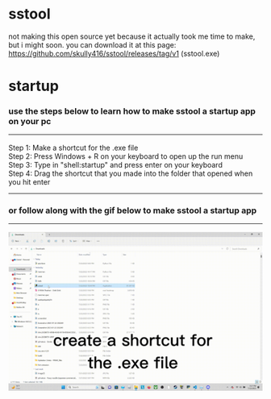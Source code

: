 # sstool
not making this open source yet because it actually took me time to make, but i might soon. you can download it at this page: https://github.com/skully416/sstool/releases/tag/v1 (sstool.exe)
# startup
<h3>use the steps below to learn how to make sstool a startup app on your pc<br><hr></h3>
Step 1: Make a shortcut for the .exe file<br>
Step 2: Press Windows + R on your keyboard to open up the run menu<br>
Step 3: Type in "shell:startup" and press enter on your keyboard<br>
Step 4: Drag the shortcut that you made into the folder that opened when you hit enter<br><hr>
<h3>or follow along with the gif below to make sstool a startup app<br><hr>
<img src="tutorial.gif" alt="Startup Tutorial">
